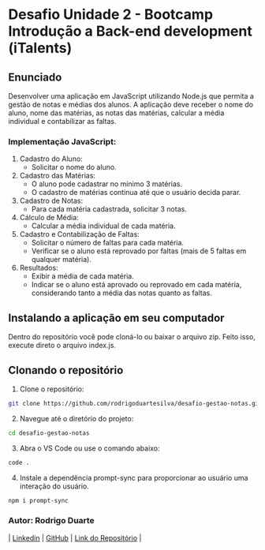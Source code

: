 # Desafio Unidade 2 - Bootcamp Introdução a Back-end development (iTalents)

## Enunciado

Desenvolver uma aplicação em JavaScript utilizando Node.js que permita a gestão de notas e médias dos alunos. A aplicação deve receber o nome do aluno, nome das matérias, as notas das matérias, calcular a média individual e contabilizar as faltas.

### Implementação JavaScript:

1. Cadastro do Aluno:
   <ul>
        <li>Solicitar o nome do aluno.</li>
   </ul>
2. Cadastro das Matérias:
   <ul>
        <li>O aluno pode cadastrar no mínimo 3 matérias.</li>
        <li>O cadastro de matérias continua até que o usuário decida parar.</li>
   </ul>
3. Cadastro de Notas:
   <ul>
        <li>Para cada matéria cadastrada, solicitar 3 notas.</li>
   </ul>
4. Cálculo de Média:
   <ul>
        <li>Calcular a média individual de cada matéria.</li>
   </ul>
5. Cadastro e Contabilização de Faltas:
   <ul>
        <li>Solicitar o número de faltas para cada matéria.</li>
        <li>Verificar se o aluno está reprovado por faltas (mais de 5 faltas em qualquer matéria).</li>
   </ul>
6. Resultados:
   <ul>
        <li>Exibir a média de cada matéria.</li>
        <li>Indicar se o aluno está aprovado ou reprovado em cada matéria, considerando tanto a média das notas quanto as faltas.</li>
   </ul>

## Instalando a aplicação em seu computador

Dentro do repositório você pode cloná-lo ou baixar o arquivo zip. Feito isso, execute direto o arquivo index.js.

## Clonando o repositório

1. Clone o repositório:

```bash
git clone https://github.com/rodrigoduartesilva/desafio-gestao-notas.git
```

2. Navegue até o diretório do projeto:

```bash
cd desafio-gestao-notas
```

3. Abra o VS Code ou use o comando abaixo:

```bash
code .
```

4. Instale a dependência prompt-sync para proporcionar ao usuário uma interação do usuário.

```bash
npm i prompt-sync
```

### Autor: Rodrigo Duarte

| [Linkedin](https://www.linkedin.com/in/rodrigoduar-te/) | [GitHub](https://github.com/rodrigoduartesilva/) | [Link do Repositório](https://github.com/rodrigoduartesilva/desafio-gestao-notas) |

